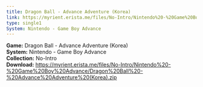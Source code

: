 ```yaml
---
title: Dragon Ball - Advance Adventure (Korea)
link: https://myrient.erista.me/files/No-Intro/Nintendo%20-%20Game%20Boy%20Advance/Dragon%20Ball%20-%20Advance%20Adventure%20(Korea).zip
type: single1
System: Nintendo - Game Boy Advance
---
```

<b>Game:</b> Dragon Ball - Advance Adventure (Korea)<br>
<b>System:</b> Nintendo - Game Boy Advance<br>
<b>Collection:</b> No-Intro<br>
<b>Download:</b> https://myrient.erista.me/files/No-Intro/Nintendo%20-%20Game%20Boy%20Advance/Dragon%20Ball%20-%20Advance%20Adventure%20(Korea).zip